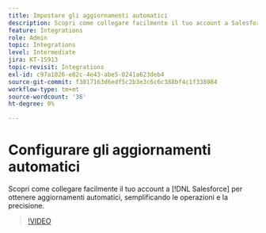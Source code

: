 ```yaml
---
title: Impostare gli aggiornamenti automatici
description: Scopri come collegare facilmente il tuo account a Salesforce per ottenere aggiornamenti automatici
feature: Integrations
role: Admin
topic: Integrations
level: Intermediate
jira: KT-15913
topic-revisit: Integrations
exl-id: c97a1026-e82c-4e43-abe5-0241a623deb4
source-git-commit: f3017163d6edf5c2b3e3c6c6c388bf4c1f338084
workflow-type: tm+mt
source-wordcount: '36'
ht-degree: 0%

---
```


# Configurare gli aggiornamenti automatici

Scopri come collegare facilmente il tuo account a [!DNL Salesforce] per ottenere aggiornamenti automatici, semplificando le operazioni e la precisione.

>[!VIDEO](https://video.tv.adobe.com/v/3439600?quality=12&learn=on&hidetitle=true&captions=ita)
